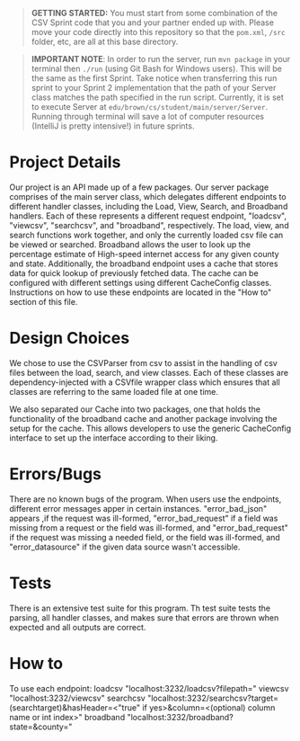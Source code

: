 > **GETTING STARTED:** You must start from some combination of the CSV Sprint code that you and your partner ended up with. Please move your code directly into this repository so that the `pom.xml`, `/src` folder, etc, are all at this base directory.

> **IMPORTANT NOTE**: In order to run the server, run `mvn package` in your terminal then `./run` (using Git Bash for Windows users). This will be the same as the first Sprint. Take notice when transferring this run sprint to your Sprint 2 implementation that the path of your Server class matches the path specified in the run script. Currently, it is set to execute Server at `edu/brown/cs/student/main/server/Server`. Running through terminal will save a lot of computer resources (IntelliJ is pretty intensive!) in future sprints.

# Project Details

Our project is an API made up of a few packages. Our server package comprises of the main server class, which delegates different endpoints to different handler classes, including the Load, View, Search, and Broadband handlers. Each of these represents a different request endpoint, "loadcsv", "viewcsv", "searchcsv", and "broadband", respectively. The load, view, and search functions work together, and only the currently loaded csv file can be viewed or searched. Broadband allows the user to look up the percentage estimate of High-speed internet access for any given county and state. Additionally, the broadband endpoint uses a cache that stores data for quick lookup of previously fetched data. The cache can be configured with different settings using different CacheConfig classes. Instructions on how to use these endpoints are located in the "How to" section of this file.

# Design Choices

We chose to use the CSVParser from csv to assist in the handling of csv files between the load, search, and view classes. Each of these classes are dependency-injected with a CSVfile wrapper class which ensures that all classes are referring to the same loaded file at one time.

We also separated our Cache into two packages, one that holds the functionality of the broadband cache and another package involving the setup for the cache. This allows developers to use the generic CacheConfig interface to set up the interface according to their liking.

# Errors/Bugs

There are no known bugs of the program. When users use the endpoints, different error messages apper in certain instances. "error_bad_json" appears ,if the request was ill-formed, "error_bad_request" if a field was missing from a request or the field was ill-formed, and 
"error_bad_request" if the request was missing a needed field, or the field was ill-formed, and "error_datasource" if the given data source wasn't accessible.

# Tests

There is an extensive test suite for this program. Th test suite tests the parsing, all handler classes, and makes sure that errors are thrown when expected and all outputs are correct.

# How to
To use each endpoint:
loadcsv "localhost:3232/loadcsv?filepath=<filepathgoeshere>"
viewcsv "localhost:3232/viewcsv"
searchcsv "localhost:3232/searchcsv?target=(searchtarget)&hasHeader=<"true" if yes>&column=<(optional) column name or int index>"
broadband "localhost:3232/broadband?state=<statename>&county=<countyname>"

